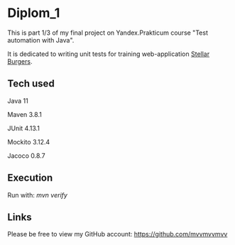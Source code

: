 # Diplom_1

This is part 1/3 of my final project on Yandex.Prakticum course "Test automation with Java".

It is dedicated to writing unit tests 
for training web-application [Stellar Burgers](https://stellarburgers.nomoreparties.site/).

## Tech used
Java 11

Maven 3.8.1

JUnit 4.13.1

Mockito 3.12.4

Jacoco 0.8.7


## Execution

Run with: *mvn verify*


## Links
Please be free to view my GitHub account: https://github.com/mvvmvvmvv